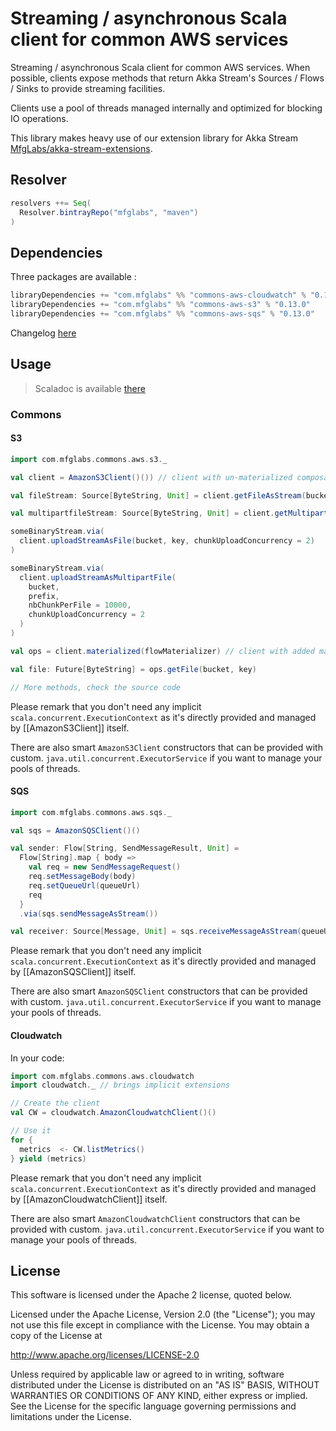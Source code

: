 # Streaming / asynchronous Scala client for common AWS services

Streaming / asynchronous Scala client for common AWS services.
When possible, clients expose methods that return Akka Stream's Sources / Flows / Sinks to provide streaming facilities.

Clients use a pool of threads managed internally and optimized for blocking IO operations.

This library makes heavy use of our extension library for Akka Stream
[MfgLabs/akka-stream-extensions](https://github.com/MfgLabs/akka-stream-extensions).

## Resolver

```scala
resolvers ++= Seq(
  Resolver.bintrayRepo("mfglabs", "maven")
)
```

## Dependencies

Three packages are available :
```scala
libraryDependencies += "com.mfglabs" %% "commons-aws-cloudwatch" % "0.13.0"
libraryDependencies += "com.mfglabs" %% "commons-aws-s3" % "0.13.0"
libraryDependencies += "com.mfglabs" %% "commons-aws-sqs" % "0.13.0"
```

Changelog [here](CHANGELOG.md)

## Usage

> Scaladoc is available [there](http://mfglabs.github.io/commons-aws/api/current/)

### Commons

#### S3

```scala
import com.mfglabs.commons.aws.s3._

val client = AmazonS3Client()()) // client with un-materialized composable Source / Flow / Sink

val fileStream: Source[ByteString, Unit] = client.getFileAsStream(bucket, key)

val multipartfileStream: Source[ByteString, Unit] = client.getMultipartFileAsStream(bucket, prefix)

someBinaryStream.via(
  client.uploadStreamAsFile(bucket, key, chunkUploadConcurrency = 2)
)

someBinaryStream.via(
  client.uploadStreamAsMultipartFile(
    bucket,
    prefix,
    nbChunkPerFile = 10000,
    chunkUploadConcurrency = 2
  )
)

val ops = client.materialized(flowMaterializer) // client with added materialized methods

val file: Future[ByteString] = ops.getFile(bucket, key)

// More methods, check the source code
```

Please remark that you don't need any implicit `scala.concurrent.ExecutionContext` as it's directly provided
and managed by [[AmazonS3Client]] itself.

There are also smart `AmazonS3Client` constructors that can be provided with custom.
`java.util.concurrent.ExecutorService` if you want to manage your pools of threads.


#### SQS

```scala
import com.mfglabs.commons.aws.sqs._

val sqs = AmazonSQSClient()()

val sender: Flow[String, SendMessageResult, Unit] =
  Flow[String].map { body =>
    val req = new SendMessageRequest()
    req.setMessageBody(body)
    req.setQueueUrl(queueUrl)
    req
  }
  .via(sqs.sendMessageAsStream())

val receiver: Source[Message, Unit] = sqs.receiveMessageAsStream(queueUrl, autoAck = false)
```

Please remark that you don't need any implicit `scala.concurrent.ExecutionContext` as it's directly provided
and managed by [[AmazonSQSClient]] itself.

There are also smart `AmazonSQSClient` constructors that can be provided with custom.
`java.util.concurrent.ExecutorService` if you want to manage your pools of threads.

#### Cloudwatch

In your code:

```scala
import com.mfglabs.commons.aws.cloudwatch
import cloudwatch._ // brings implicit extensions

// Create the client
val CW = cloudwatch.AmazonCloudwatchClient()()

// Use it
for {
  metrics  <- CW.listMetrics()
} yield (metrics)
```

Please remark that you don't need any implicit `scala.concurrent.ExecutionContext` as it's directly provided
and managed by [[AmazonCloudwatchClient]] itself.

There are also smart `AmazonCloudwatchClient` constructors that can be provided with custom.
`java.util.concurrent.ExecutorService` if you want to manage your pools of threads.

## License

This software is licensed under the Apache 2 license, quoted below.

Licensed under the Apache License, Version 2.0 (the "License"); you may not use this file except in compliance with the License. You may obtain a copy of the License at

http://www.apache.org/licenses/LICENSE-2.0

Unless required by applicable law or agreed to in writing, software distributed under the License is distributed on an "AS IS" BASIS, WITHOUT WARRANTIES OR CONDITIONS OF ANY KIND, either express or implied. See the License for the specific language governing permissions and limitations under the License.
